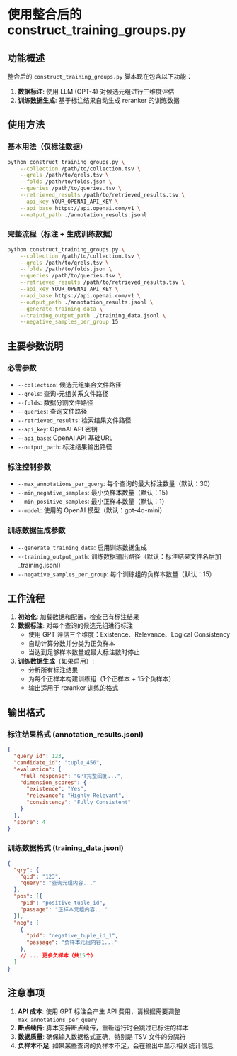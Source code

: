 # 使用整合后的 construct_training_groups.py

## 功能概述

整合后的 `construct_training_groups.py` 脚本现在包含以下功能：

1. **数据标注**: 使用 LLM (GPT-4) 对候选元组进行三维度评估
2. **训练数据生成**: 基于标注结果自动生成 reranker 的训练数据

## 使用方法

### 基本用法（仅标注数据）

```bash
python construct_training_groups.py \
    --collection /path/to/collection.tsv \
    --qrels /path/to/qrels.tsv \
    --folds /path/to/folds.json \
    --queries /path/to/queries.tsv \
    --retrieved_results /path/to/retrieved_results.tsv \
    --api_key YOUR_OPENAI_API_KEY \
    --api_base https://api.openai.com/v1 \
    --output_path ./annotation_results.jsonl
```

### 完整流程（标注 + 生成训练数据）

```bash
python construct_training_groups.py \
    --collection /path/to/collection.tsv \
    --qrels /path/to/qrels.tsv \
    --folds /path/to/folds.json \
    --queries /path/to/queries.tsv \
    --retrieved_results /path/to/retrieved_results.tsv \
    --api_key YOUR_OPENAI_API_KEY \
    --api_base https://api.openai.com/v1 \
    --output_path ./annotation_results.jsonl \
    --generate_training_data \
    --training_output_path ./training_data.jsonl \
    --negative_samples_per_group 15
```

## 主要参数说明

### 必需参数
- `--collection`: 候选元组集合文件路径
- `--qrels`: 查询-元组关系文件路径
- `--folds`: 数据分割文件路径
- `--queries`: 查询文件路径
- `--retrieved_results`: 检索结果文件路径
- `--api_key`: OpenAI API 密钥
- `--api_base`: OpenAI API 基础URL
- `--output_path`: 标注结果输出路径

### 标注控制参数
- `--max_annotations_per_query`: 每个查询的最大标注数量（默认：30）
- `--min_negative_samples`: 最小负样本数量（默认：15）
- `--min_positive_samples`: 最小正样本数量（默认：1）
- `--model`: 使用的 OpenAI 模型（默认：gpt-4o-mini）

### 训练数据生成参数
- `--generate_training_data`: 启用训练数据生成
- `--training_output_path`: 训练数据输出路径（默认：标注结果文件名后加_training.jsonl）
- `--negative_samples_per_group`: 每个训练组的负样本数量（默认：15）

## 工作流程

1. **初始化**: 加载数据和配置，检查已有标注结果
2. **数据标注**: 对每个查询的候选元组进行标注
   - 使用 GPT 评估三个维度：Existence、Relevance、Logical Consistency
   - 自动计算分数并分类为正负样本
   - 当达到足够样本数量或最大标注数时停止
3. **训练数据生成**（如果启用）: 
   - 分析所有标注结果
   - 为每个正样本构建训练组（1个正样本 + 15个负样本）
   - 输出适用于 reranker 训练的格式

## 输出格式

### 标注结果格式 (annotation_results.jsonl)
```json
{
  "query_id": 123,
  "candidate_id": "tuple_456",
  "evaluation": {
    "full_response": "GPT完整回复...",
    "dimension_scores": {
      "existence": "Yes",
      "relevance": "Highly Relevant", 
      "consistency": "Fully Consistent"
    }
  },
  "score": 4
}
```

### 训练数据格式 (training_data.jsonl)
```json
{
  "qry": {
    "qid": "123",
    "query": "查询元组内容..."
  },
  "pos": [{
    "pid": "positive_tuple_id",
    "passage": "正样本元组内容..."
  }],
  "neg": [
    {
      "pid": "negative_tuple_id_1",
      "passage": "负样本元组内容1..."
    },
    // ... 更多负样本（共15个）
  ]
}
```

## 注意事项

1. **API 成本**: 使用 GPT 标注会产生 API 费用，请根据需要调整 `max_annotations_per_query`
2. **断点续传**: 脚本支持断点续传，重新运行时会跳过已标注的样本
3. **数据质量**: 确保输入数据格式正确，特别是 TSV 文件的分隔符
4. **负样本不足**: 如果某些查询的负样本不足，会在输出中显示相关统计信息


